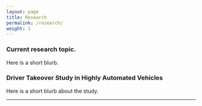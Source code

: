 ```yaml
---
layout: page
title: Research
permalink: /research/
weight: 1
---
```


### Current research topic.

Here is a short blurb.

### Driver Takeover Study in Highly Automated Vehicles

Here is a short blurb about the study.


---
